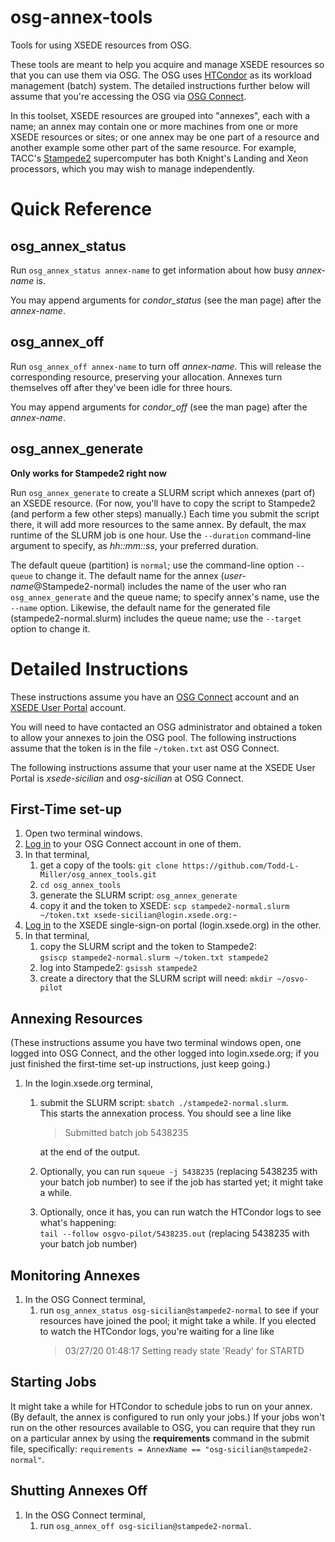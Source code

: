 # osg-annex-tools
Tools for using XSEDE resources from OSG.

These tools are meant to help you acquire and manage XSEDE resources so that you can use them via
OSG.  The OSG uses [HTCondor](http://htcondor.org) as its workload management (batch) system.  The
detailed instructions further below will assume that you're accessing the OSG via
[OSG Connect](https://osgconnect.net).

In this toolset, XSEDE resources are grouped into "annexes", each with a name; an annex may contain one
or more machines from one or more XSEDE resources or sites; or one annex may be one part of a resource
and another example some other part of the same resource.  For example, TACC's
[Stampede2](https://www.tacc.utexas.edu/systems/stampede2) supercomputer has both Knight's Landing and 
Xeon processors, which you may wish to manage independently.

# Quick Reference

## osg_annex_status
Run `osg_annex_status annex-name` to get information about how busy *annex-name* is.

You may append arguments for *condor_status* (see the man page) after the *annex-name*.

## osg_annex_off
Run `osg_annex_off annex-name` to turn off *annex-name*.  This will release the corresponding resource,
preserving your allocation.  Annexes turn themselves off after they've been idle for three hours.

You may append arguments for *condor_off* (see the man page) after the *annex-name*.

## osg_annex_generate
**Only works for Stampede2 right now**

Run `osg_annex_generate` to create a SLURM script which annexes (part of) an XSEDE resource.  (For now,
you'll have to copy the script to Stampede2 (and perform a few other steps) manually.)  Each time you
submit the script there, it will add more resources to the same annex.  By default, the max runtime of
the SLURM job is one hour.  Use the `--duration` command-line argument to specify, as *hh::mm::ss*,
your preferred duration.

The default queue (partition) is `normal`; use the command-line option `--queue` to change it.  The
default name for the annex (*user-name*@Stampede2-normal) includes the name of the user who ran
`osg_annex_generate` and the queue name; to specify annex's name, use the `--name` option.  Likewise,
the default name for the generated file (stampede2-normal.slurm) includes the queue name; use the
`--target` option to change it.

# Detailed Instructions
These instructions assume you have an [OSG Connect](https://osgconnect.net) account and an
[XSEDE User Portal](https://portal.xsede.org) account.

You will need to have contacted an OSG administrator and obtained a token to allow your annexes
to join the OSG pool.  The following instructions assume that the token is in the file
`~/token.txt` ast OSG Connect.

The following instructions assume that your user name at the XSEDE User Portal is *xsede-sicilian* and
*osg-sicilian* at OSG Connect.

## First-Time set-up
1.  Open two terminal windows.
1.  [Log in](https://support.opensciencegrid.org/support/solutions/articles/12000027675)
    to your OSG Connect account in one of them.
1.  In that terminal,
	1.  get a copy of the tools: `git clone https://github.com/Todd-L-Miller/osg_annex_tools.git`
	1.  `cd osg_annex_tools`
	1.  generate the SLURM script: `osg_annex_generate`
	1.  copy it and the token to XSEDE:
	    `scp stampede2-normal.slurm ~/token.txt xsede-sicilian@login.xsede.org:~`
1.  [Log in](https://portal.xsede.org/web/xup/single-sign-on-hub) to the XSEDE single-sign-on
    portal (login.xsede.org) in the other.
1.  In that terminal,
	1.  copy the SLURM script and the token to Stampede2:\
	    `gsiscp stampede2-normal.slurm ~/token.txt stampede2`
	1.  log into Stampede2: `gsissh stampede2`
	1.  create a directory that the SLURM script will need: `mkdir ~/osvo-pilot`

## Annexing Resources
(These instructions assume you have two terminal windows open, one logged into OSG Connect, and the
other logged into login.xsede.org; if you just finished the first-time set-up instructions, just keep
going.)

1.  In the login.xsede.org terminal,
	1.  submit the SLURM script: `sbatch ./stampede2-normal.slurm`.\
	    This starts the annexation process.  You should see a line like
		> Submitted batch job 5438235
		
		at the end of the output.
	1.  Optionally, you can run `squeue -j 5438235` (replacing 5438235 with your batch job number)
	    to see if the job has started yet; it might take a while.
	1.  Optionally, once it has, you can run watch the HTCondor logs to see what's happening:\
		`tail --follow osgvo-pilot/5438235.out` (replacing 5438235 with your batch job number)

## Monitoring Annexes
1.  In the OSG Connect terminal,
	1.  run `osg_annex_status osg-sicilian@stampede2-normal` to see if your resources have joined the
	    pool; it might take a while.  If you elected to watch the HTCondor logs, you're waiting for
		a line like
		> 03/27/20 01:48:17 Setting ready state 'Ready' for STARTD

## Starting Jobs
It might take a while for HTCondor to schedule jobs to run on your annex.  (By default, the annex is
configured to run only your jobs.)  If your jobs won't run on the other resources available to OSG, you
can require that they run on a particular annex by using the **requirements** command in the submit file,
specifically: `requirements = AnnexName == "osg-sicilian@stampede2-normal"`.

## Shutting Annexes Off
1.  In the OSG Connect terminal,
	1. run `osg_annex_off osg-sicilian@stampede2-normal`.
